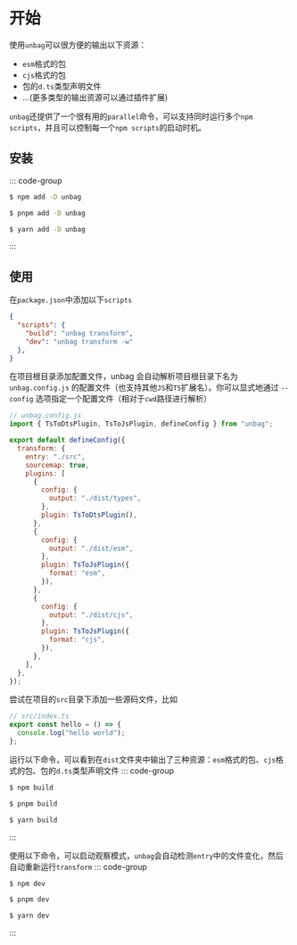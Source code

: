 # 开始

使用`unbag`可以很方便的输出以下资源：

- `esm`格式的包
- `cjs`格式的包
- 包的`d.ts`类型声明文件
- ...(更多类型的输出资源可以通过插件扩展)

`unbag`还提供了一个很有用的`parallel`命令，可以支持同时运行多个`npm scripts`，并且可以控制每一个`npm scripts`的启动时机。

## 安装

::: code-group

```sh [npm]
$ npm add -D unbag
```

```sh [pnpm]
$ pnpm add -D unbag
```

```sh [yarn]
$ yarn add -D unbag
```
:::

## 使用

在`package.json`中添加以下`scripts`
```json
{
  "scripts": {
    "build": "unbag transform",
    "dev": "unbag transform -w"
  },
}
```
在项目根目录添加配置文件，unbag 会自动解析项目根目录下名为 `unbag.config.js` 的配置文件（也支持其他`JS`和`TS`扩展名）。你可以显式地通过 `--config` 选项指定一个配置文件（相对于`cwd`路径进行解析）
```js
// unbag.config.js
import { TsToDtsPlugin, TsToJsPlugin, defineConfig } from "unbag";

export default defineConfig({
  transform: {
    entry: "./src",
    sourcemap: true,
    plugins: [
      {
        config: {
          output: "./dist/types",
        },
        plugin: TsToDtsPlugin(),
      },
      {
        config: {
          output: "./dist/esm",
        },
        plugin: TsToJsPlugin({
          format: "esm",
        }),
      },
      {
        config: {
          output: "./dist/cjs",
        },
        plugin: TsToJsPlugin({
          format: "cjs",
        }),
      },
    ],
  },
});

```

尝试在项目的`src`目录下添加一些源码文件，比如

```ts
// src/index.ts
export const hello = () => {
  console.log("hello world");
};
```

运行以下命令，可以看到在`dist`文件夹中输出了三种资源：`esm`格式的包、`cjs`格式的包、包的`d.ts`类型声明文件
::: code-group

```sh [npm]
$ npm build
```

```sh [pnpm]
$ pnpm build
```

```sh [yarn]
$ yarn build
```
:::

使用以下命令，可以启动观察模式，`unbag`会自动检测`entry`中的文件变化，然后自动重新运行`transform`
::: code-group

```sh [npm]
$ npm dev
```

```sh [pnpm]
$ pnpm dev
```

```sh [yarn]
$ yarn dev
```
:::